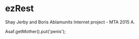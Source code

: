 # ezRest

Shay Jerby and Boris Ablamunits Internet project - MTA 2015 A.

Asaf.getMother().put('penis');
